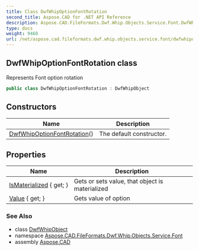 ```yaml
---
title: Class DwfWhipOptionFontRotation
second_title: Aspose.CAD for .NET API Reference
description: Aspose.CAD.FileFormats.Dwf.Whip.Objects.Service.Font.DwfWhipOptionFontRotation class. Represents Font option rotation
type: docs
weight: 9460
url: /net/aspose.cad.fileformats.dwf.whip.objects.service.font/dwfwhipoptionfontrotation/
---
```

## DwfWhipOptionFontRotation class

Represents Font option rotation

```csharp
public class DwfWhipOptionFontRotation : DwfWhipObject
```

## Constructors

| Name | Description |
| --- | --- |
| [DwfWhipOptionFontRotation](dwfwhipoptionfontrotation/)() | The default constructor. |

## Properties

| Name | Description |
| --- | --- |
| [IsMaterialized](../../aspose.cad.fileformats.dwf.whip.objects/dwfwhipobject/ismaterialized/) { get; } | Gets or sets value, that object is materialized |
| [Value](../../aspose.cad.fileformats.dwf.whip.objects.service.font/dwfwhipoptionfontrotation/value/) { get; } | Gets value of option |

### See Also

* class [DwfWhipObject](../../aspose.cad.fileformats.dwf.whip.objects/dwfwhipobject/)
* namespace [Aspose.CAD.FileFormats.Dwf.Whip.Objects.Service.Font](../../aspose.cad.fileformats.dwf.whip.objects.service.font/)
* assembly [Aspose.CAD](../../)


